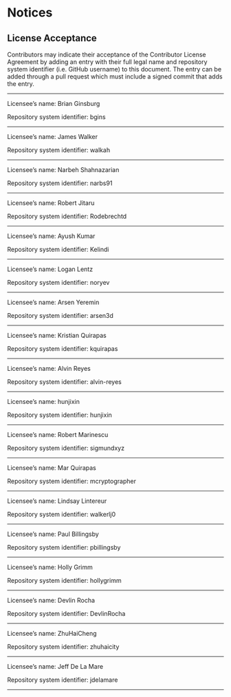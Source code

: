 # Notices

## License Acceptance

Contributors may indicate their acceptance of the Contributor License Agreement by adding an entry with their full legal name and repository system identifier (i.e. GitHub username) to this document. The entry can be added through a pull request which must include a signed commit that adds the entry.

---------------------------------------------------------------------------------

Licensee’s name: Brian Ginsburg

Repository system identifier: bgins

---------------------------------------------------------------------------------

Licensee’s name: James Walker

Repository system identifier: walkah

---------------------------------------------------------------------------------

Licensee’s name: Narbeh Shahnazarian

Repository system identifier: narbs91

---------------------------------------------------------------------------------

Licensee’s name: Robert Jitaru

Repository system identifier: Rodebrechtd

---------------------------------------------------------------------------------

Licensee’s name: Ayush Kumar

Repository system identifier: Kelindi

---------------------------------------------------------------------------------

Licensee’s name: Logan Lentz

Repository system identifier: noryev

---------------------------------------------------------------------------------

Licensee’s name: Arsen Yeremin

Repository system identifier: arsen3d

---------------------------------------------------------------------------------

Licensee’s name: Kristian Quirapas

Repository system identifier: kquirapas

---------------------------------------------------------------------------------

Licensee’s name: Alvin Reyes

Repository system identifier: alvin-reyes

---------------------------------------------------------------------------------

Licensee’s name: hunjixin

Repository system identifier: hunjixin

---------------------------------------------------------------------------------
Licensee’s name: Robert Marinescu

Repository system identifier: sigmundxyz

---------------------------------------------------------------------------------
Licensee’s name: Mar Quirapas

Repository system identifier: mcryptographer

---------------------------------------------------------------------------------
Licensee’s name: Lindsay Lintereur

Repository system identifier: walkerlj0

---------------------------------------------------------------------------------
Licensee’s name: Paul Billingsby

Repository system identifier: pbillingsby

---------------------------------------------------------------------------------
Licensee’s name: Holly Grimm

Repository system identifier: hollygrimm

---------------------------------------------------------------------------------

Licensee’s name: Devlin Rocha

Repository system identifier: DevlinRocha

---------------------------------------------------------------------------------

Licensee’s name: ZhuHaiCheng

Repository system identifier: zhuhaicity

---------------------------------------------------------------------------------

Licensee’s name: Jeff De La Mare

Repository system identifier: jdelamare

---------------------------------------------------------------------------------
